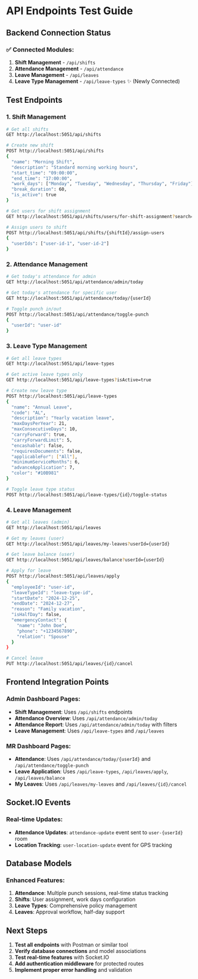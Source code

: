 # API Endpoints Test Guide

## Backend Connection Status

### ✅ Connected Modules:
1. **Shift Management** - `/api/shifts`
2. **Attendance Management** - `/api/attendance` 
3. **Leave Management** - `/api/leaves`
4. **Leave Type Management** - `/api/leave-types` ✨ (Newly Connected)

## Test Endpoints

### 1. Shift Management
```bash
# Get all shifts
GET http://localhost:5051/api/shifts

# Create new shift
POST http://localhost:5051/api/shifts
{
  "name": "Morning Shift",
  "description": "Standard morning working hours",
  "start_time": "09:00:00",
  "end_time": "17:00:00",
  "work_days": ["Monday", "Tuesday", "Wednesday", "Thursday", "Friday"],
  "break_duration": 60,
  "is_active": true
}

# Get users for shift assignment
GET http://localhost:5051/api/shifts/users/for-shift-assignment?search=

# Assign users to shift
POST http://localhost:5051/api/shifts/{shiftId}/assign-users
{
  "userIds": ["user-id-1", "user-id-2"]
}
```

### 2. Attendance Management
```bash
# Get today's attendance for admin
GET http://localhost:5051/api/attendance/admin/today

# Get today's attendance for specific user
GET http://localhost:5051/api/attendance/today/{userId}

# Toggle punch in/out
POST http://localhost:5051/api/attendance/toggle-punch
{
  "userId": "user-id"
}
```

### 3. Leave Type Management
```bash
# Get all leave types
GET http://localhost:5051/api/leave-types

# Get active leave types only
GET http://localhost:5051/api/leave-types?isActive=true

# Create new leave type
POST http://localhost:5051/api/leave-types
{
  "name": "Annual Leave",
  "code": "AL",
  "description": "Yearly vacation leave",
  "maxDaysPerYear": 21,
  "maxConsecutiveDays": 10,
  "carryForward": true,
  "carryForwardLimit": 5,
  "encashable": false,
  "requiresDocuments": false,
  "applicableFor": ["All"],
  "minimumServiceMonths": 6,
  "advanceApplication": 7,
  "color": "#10B981"
}

# Toggle leave type status
POST http://localhost:5051/api/leave-types/{id}/toggle-status
```

### 4. Leave Management
```bash
# Get all leaves (admin)
GET http://localhost:5051/api/leaves

# Get my leaves (user)
GET http://localhost:5051/api/leaves/my-leaves?userId={userId}

# Get leave balance (user)
GET http://localhost:5051/api/leaves/balance?userId={userId}

# Apply for leave
POST http://localhost:5051/api/leaves/apply
{
  "employeeId": "user-id",
  "leaveTypeId": "leave-type-id",
  "startDate": "2024-12-25",
  "endDate": "2024-12-27",
  "reason": "Family vacation",
  "isHalfDay": false,
  "emergencyContact": {
    "name": "John Doe",
    "phone": "+1234567890",
    "relation": "Spouse"
  }
}

# Cancel leave
PUT http://localhost:5051/api/leaves/{id}/cancel
```

## Frontend Integration Points

### Admin Dashboard Pages:
- **Shift Management**: Uses `/api/shifts` endpoints
- **Attendance Overview**: Uses `/api/attendance/admin/today`
- **Attendance Report**: Uses `/api/attendance/admin/today` with filters
- **Leave Management**: Uses `/api/leave-types` and `/api/leaves`

### MR Dashboard Pages:
- **Attendance**: Uses `/api/attendance/today/{userId}` and `/api/attendance/toggle-punch`
- **Leave Application**: Uses `/api/leave-types`, `/api/leaves/apply`, `/api/leaves/balance`
- **My Leaves**: Uses `/api/leaves/my-leaves` and `/api/leaves/{id}/cancel`

## Socket.IO Events

### Real-time Updates:
- **Attendance Updates**: `attendance-update` event sent to `user-{userId}` room
- **Location Tracking**: `user-location-update` event for GPS tracking

## Database Models

### Enhanced Features:
1. **Attendance**: Multiple punch sessions, real-time status tracking
2. **Shifts**: User assignment, work days configuration
3. **Leave Types**: Comprehensive policy management
4. **Leaves**: Approval workflow, half-day support

## Next Steps

1. **Test all endpoints** with Postman or similar tool
2. **Verify database connections** and model associations
3. **Test real-time features** with Socket.IO
4. **Add authentication middleware** for protected routes
5. **Implement proper error handling** and validation